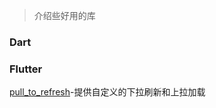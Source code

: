 > 介绍些好用的库

### Dart



### Flutter

[pull_to_refresh](https://pub.dev/packages/pull_to_refresh)-提供自定义的下拉刷新和上拉加载

